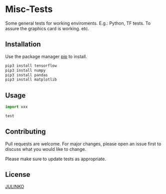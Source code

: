 # Misc-Tests

Some general tests for working enviroments. E.g.: Python, TF tests. 
To assure the graphics card is working. etc.

## Installation

Use the package manager [pip](https://pip.pypa.io/en/stable/) to install.

```bash
pip3 install tensorflow
pip3 install numpy
pip3 install pandas
pip3 install matplotlib
```

## Usage

```python
import xxx

test
```

## Contributing
Pull requests are welcome. 
For major changes, please open an issue first to discuss what you would like to change.

Please make sure to update tests as appropriate.

## License

[JULINKO](https://github.com/Julinko)